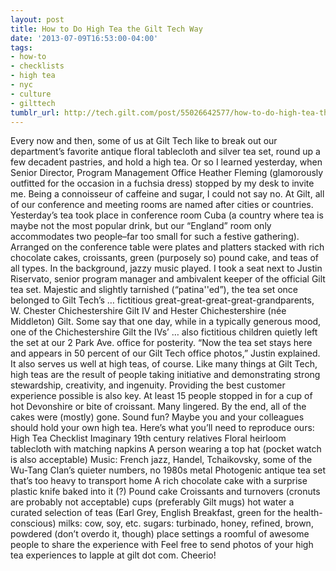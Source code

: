 ```yaml
---
layout: post
title: How to Do High Tea the Gilt Tech Way
date: '2013-07-09T16:53:00-04:00'
tags:
- how-to
- checklists
- high tea
- nyc
- culture
- gilttech
tumblr_url: http://tech.gilt.com/post/55026642577/how-to-do-high-tea-the-gilt-tech-way
---
```



Every now and then, some of us at Gilt Tech like to break out our department’s favorite antique floral tablecloth and silver tea set, round up a few decadent pastries, and hold a high tea. Or so I learned yesterday, when Senior Director, Program Management Office Heather Fleming (glamorously outfitted for the occasion in a fuchsia dress) stopped by my desk to invite me. Being a connoisseur of caffeine and sugar, I could not say no.
At Gilt, all of our conference and meeting rooms are named after cities or countries. Yesterday’s tea took place in conference room Cuba (a country where tea is maybe not the most popular drink, but our “England” room only accommodates two people–far too small for such a festive gathering). Arranged on the conference table were plates and platters stacked with rich chocolate cakes, croissants, green (purposely so) pound cake, and teas of all types. In the background, jazzy music played.
I took a seat next to Justin Riservato, senior program manager and ambivalent keeper of the official Gilt tea set. Majestic and slightly tarnished (“patina''ed”), the tea set once belonged to Gilt Tech’s … fictitious great-great-great-great-grandparents, W. Chester Chichestershire Gilt IV and Hester Chichestershire (née Middleton) Gilt. Some say that one day, while in a typically generous mood, one of the Chichestershire Gilt the IVs’ … also fictitious children quietly left the set at our 2 Park Ave. office for posterity. “Now the tea set stays here and appears in 50 percent of our Gilt Tech office photos,” Justin explained. It also serves us well at high teas, of course.
Like many things at Gilt Tech, high teas are the result of people taking initiative and demonstrating strong stewardship, creativity, and ingenuity. Providing the best customer experience possible is also key. At least 15 people stopped in for a cup of hot Devonshire or bite of croissant. Many lingered. By the end, all of the cakes were (mostly) gone.
Sound fun? Maybe you and your colleagues should hold your own high tea. Here’s what you’ll need to reproduce ours:
High Tea Checklist
Imaginary 19th century relatives
Floral heirloom tablecloth with matching napkins
A person wearing a top hat (pocket watch is also acceptable)
Music: French jazz, Handel, Tchaikovsky, some of the Wu-Tang Clan’s quieter numbers, no 1980s metal
Photogenic antique tea set that’s too heavy to transport home
A rich chocolate cake with a surprise plastic knife baked into it (?)
Pound cake
Croissants and turnovers (cronuts are probably not acceptable)
cups (preferably Gilt mugs)
hot water
a curated selection of teas (Earl Grey, English Breakfast, green for the health-conscious)
milks: cow, soy, etc.
sugars: turbinado, honey, refined, brown, powdered (don’t overdo it, though)
place settings
a roomful of awesome people to share the experience with
Feel free to send photos of your high tea experiences to lapple at gilt dot com. Cheerio!

